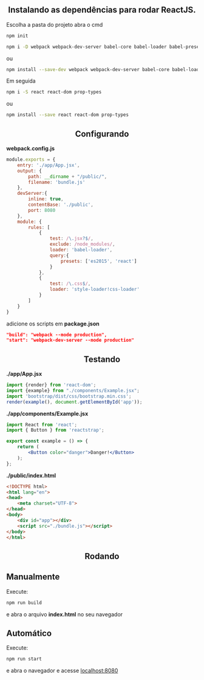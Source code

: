 <h2 align="center">Instalando as dependências para rodar ReactJS.</h2>

Escolha a pasta do projeto abra o cmd
```bash
npm init
```

```bash
npm i -D webpack webpack-dev-server babel-core babel-loader babel-preset-es2015 babel-preset-react css-loader style-loader webpack-cli
```
ou 

```bash
npm install --save-dev webpack webpack-dev-server babel-core babel-loader babel-preset-es2015 babel-preset-react css-loader style-loader webpack-cli
```
Em seguida

```bash
npm i -S react react-dom prop-types
```
ou

```bash
npm install --save react react-dom prop-types
```

<h2 align="center">Configurando</h2>

**webpack.config.js**
```js
module.exports = {
    entry: './app/App.jsx',
    output: {
        path: __dirname + "/public/",
        filename: 'bundle.js'
    },
    devServer:{
        inline: true,
        contentBase: './public',
        port: 8080
    },
    module: {
        rules: [
            {
                test: /\.jsx?$/,
                exclude: /node_modules/,
                loader: 'babel-loader',
                query:{
                    presets: ['es2015', 'react']
                }
            },
            {
                test: /\.css$/,
                loader: 'style-loader!css-loader'
            }
        ]
    }
}
```

adicione os scripts em **package.json**
```json
"build": "webpack --mode production",
"start": "webpack-dev-server --mode production"
```

<h2 align="center">Testando</h2>

**./app/App.jsx**
```jsx
import {render} from 'react-dom';
import {example} from "./components/Example.jsx";
import 'bootstrap/dist/css/bootstrap.min.css';
render(example(), document.getElementById('app'));
```

**./app/components/Example.jsx**
```jsx
import React from 'react';
import { Button } from 'reactstrap';

export const example = () => {
    return (
        <Button color="danger">Danger!</Button>
    );
};
```

**./public/index.html**
```HTML
<!DOCTYPE html>
<html lang="en">
<head>
    <meta charset="UTF-8">
</head>
<body>
    <div id="app"></div>
    <script src="./bundle.js"></script>
</body>
</html>
```

<h2 align="center">Rodando</h2>

## Manualmente

Execute:

```bash
npm run build
```
e abra o arquivo **index.html** no seu navegador

## Automático

Execute:

```bash
npm run start
```
e abra o navegador e acesse [localhost:8080](http://localhost:8080)



